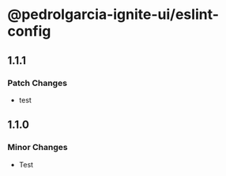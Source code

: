 # @pedrolgarcia-ignite-ui/eslint-config

## 1.1.1

### Patch Changes

- test

## 1.1.0

### Minor Changes

- Test

